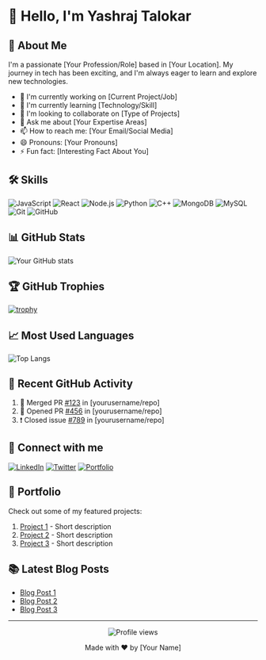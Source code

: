# 👋 Hello, I'm Yashraj Talokar


## 🚀 About Me

I'm a passionate [Your Profession/Role] based in [Your Location]. My journey in tech has been exciting, and I'm always eager to learn and explore new technologies.

- 🔭 I'm currently working on [Current Project/Job]
- 🌱 I'm currently learning [Technology/Skill]
- 👯 I'm looking to collaborate on [Type of Projects]
- 💬 Ask me about [Your Expertise Areas]
- 📫 How to reach me: [Your Email/Social Media]
- 😄 Pronouns: [Your Pronouns]
- ⚡ Fun fact: [Interesting Fact About You]

## 🛠 Skills

![JavaScript](https://img.shields.io/badge/-JavaScript-black?style=flat-square&logo=javascript)
![React](https://img.shields.io/badge/-React-black?style=flat-square&logo=react)
![Node.js](https://img.shields.io/badge/-Node.js-black?style=flat-square&logo=Node.js)
![Python](https://img.shields.io/badge/-Python-black?style=flat-square&logo=Python)
![C++](https://img.shields.io/badge/-C++-black?style=flat-square&logo=c)
![MongoDB](https://img.shields.io/badge/-MongoDB-black?style=flat-square&logo=mongodb)
![MySQL](https://img.shields.io/badge/-MySQL-black?style=flat-square&logo=mysql)
![Git](https://img.shields.io/badge/-Git-black?style=flat-square&logo=git)
![GitHub](https://img.shields.io/badge/-GitHub-181717?style=flat-square&logo=github)

## 📊 GitHub Stats

![Your GitHub stats](https://github-readme-stats.vercel.app/api?username=yourusername&show_icons=true&theme=radical)

## 🏆 GitHub Trophies

[![trophy](https://github-profile-trophy.vercel.app/?username=yourusername&theme=onedark)](https://github.com/ryo-ma/github-profile-trophy)

## 📈 Most Used Languages

![Top Langs](https://github-readme-stats.vercel.app/api/top-langs/?username=yourusername&layout=compact&theme=radical)

## 🎯 Recent GitHub Activity

<!--START_SECTION:activity-->
1. 🎉 Merged PR [#123](https://github.com/yourusername/repo/pull/123) in [yourusername/repo]
2. 💪 Opened PR [#456](https://github.com/yourusername/repo/pull/456) in [yourusername/repo]
3. ❗️ Closed issue [#789](https://github.com/yourusername/repo/issues/789) in [yourusername/repo]
<!--END_SECTION:activity-->

## 🔗 Connect with me

[![LinkedIn](https://img.shields.io/badge/LinkedIn-0077B5?style=for-the-badge&logo=linkedin&logoColor=white)](https://www.linkedin.com/in/yourusername/)
[![Twitter](https://img.shields.io/badge/Twitter-1DA1F2?style=for-the-badge&logo=twitter&logoColor=white)](https://twitter.com/yourusername)
[![Portfolio](https://img.shields.io/badge/Portfolio-1DA1F2?style=for-the-badge&logo=google-chrome&logoColor=white)](https://yourwebsite.com/)

## 💼 Portfolio

Check out some of my featured projects:

1. [Project 1](https://github.com/yourusername/project1) - Short description
2. [Project 2](https://github.com/yourusername/project2) - Short description
3. [Project 3](https://github.com/yourusername/project3) - Short description

## 📚 Latest Blog Posts

<!-- BLOG-POST-LIST:START -->
- [Blog Post 1](https://yourblog.com/post1)
- [Blog Post 2](https://yourblog.com/post2)
- [Blog Post 3](https://yourblog.com/post3)
<!-- BLOG-POST-LIST:END -->

---

<p align="center">
  <img src="https://komarev.com/ghpvc/?username=yourusername&color=blueviolet" alt="Profile views">
</p>

<p align="center">
  Made with ❤️ by [Your Name]
</p>

